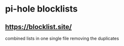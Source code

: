 # pi-hole blocklists

## https://blocklist.site/ 

combined lists in one single file removing the duplicates
